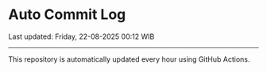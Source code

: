 # Auto Commit Log

Last updated: Friday, 22-08-2025 00:12 WIB

---

This repository is automatically updated every hour using GitHub Actions.
